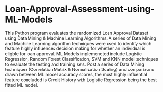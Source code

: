 # Loan-Approval-Assessment-using-ML-Models
This Python program evaluates the randomized Loan Approval Dataset using Data Mining &amp; Machine Learning Algorithms. A series of Data Mining and Machine Learning algorithm techniques were used to identify which feature highly influences decision making for whether an individual is eligble for loan approval. ML Models implemeneted include Logistic Regression, Random Forest Classification, SVM and KNN model techniques to evaluate the testing and training sets. Post a series of Data Mining techniques (Correlation Matrix & Normalization Scaling) and comparisons drawn between ML model accuracy scores, the most highly influential feature concluded is Credit History with Logistic Regression being the best fitted ML model. 
